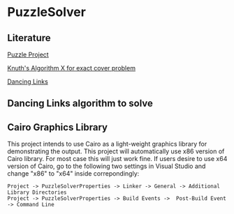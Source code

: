 # PuzzleSolver
## Literature
[Puzzle Project](http://www.cs.virginia.edu/~robins/cs6161/PuzzleProject.pdf)

[Knuth's Algorithm X for exact cover problem](https://en.wikipedia.org/wiki/Knuth%27s_Algorithm_X)

[Dancing Links](https://en.wikipedia.org/wiki/Dancing_Links)

## Dancing Links algorithm to solve


## Cairo Graphics Library
This project intends to use Cairo as a light-weight graphics library for demonstrating the output.
This project will automatically use x86 version of Cairo library. For most case this will just work fine.
If users desire to use x64 version of Cairo, go to the following two settings in Visual Studio and change "x86" to "x64" inside correpondingly:
```
Project -> PuzzleSolverProperties -> Linker -> General -> Additional Library Directories
Project -> PuzzleSolverProperties -> Build Events ->  Post-Build Event -> Command Line
```
